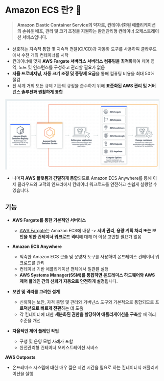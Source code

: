 # Amazon ECS 란? :thinking:

> #### Amazon Elastic Container Service의 약자로, 컨테이너화된 애플리케이션의 **손쉬운 배포, 관리 및 크기 조정을 지원하는 완전관리형 컨테이너 오케스트레이션 서비스**입니다.

- 선호하는 지속적 통합 및 지속적 전달(CI/CD)과 자동화 도구를 사용하여 클라우드에서 수천 개의 컨테이너를 시작
- 컨테이너에 맞게 **AWS Fargate 서버리스 서버리스 컴퓨팅을 최적화**하여 제어 영역, 노드 및 인스턴스를 구성하고 관리할 필요가 없음
- **자율 프로비저닝, 자동 크기 조정 및 종량제 요금**을 통해 컴퓨팅 비용을 최대 50% 절감
- 전 세계 거의 모든 규제 기관의 규정을 준수하기 위해 **표준화된 AWS 관리 및 거버넌스 솔루션과 원활하게 통합**

![image-20220124121924801](AmazonECS.assets/image-20220124121924801.png)

- 나머**지 AWS 플랫폼과 긴밀하게 통합**되므로 Amazon ECS Anywhere를 통해 이제 클라우드와 고객의 인프라에서 컨테이너 워크로드를 안전하고 손쉽게 실행할 수 있습니다.







## 기능

- **AWS Fargate를 통한 기본적인 서버리스**
  -  [AWS Fargate](https://aws.amazon.com/ko/fargate/)는 Amazon ECS에 내장 -> **서버 관리, 용량 계획 처리 또는 보안을 위한 컨테이너 워크로드 격리**에 대해 더 이상 고민할 필요가 없음

- **Amazon ECS Anywhere**
  - 익숙한 Amazon ECS 콘솔 및 운영자 도구를 사용하여 온프레미스 컨테이너 워크로드를 관리
  - 컨테이너 기반 애플리케이션 전체에서 일관된 실행
  - **AWS Systems Manager(SSM)를 통합하면 온프레미스 하드웨어와 AWS 제어 플레인 간의 신뢰가 자동으로 안전하게 설정**됩니다.

- **보안 및 격리를 고려한 설계**
  - 신뢰하는 보안, 자격 증명 및 관리와 거버넌스 도구와 기본적으로 통합되므로 프**로덕션으로 빠르게 전환**하는 데 도움
  - 각 컨테이너에 대한 **세분화된 권한을 할당하여 애플리케이션을 구축**할 때 격리 수준을 개선
- **자율적인 제어 플레인 작업**
  -  구성 및 운영 모범 사례가 포함
  - 완전관리형 컨테이너 오케스트레이션 서비스

**AWS Outposts**

-  온프레미스 시스템에 대한 매우 짧은 지연 시간을 필요로 하는 컨테이너식 애플리케이션을 실행

